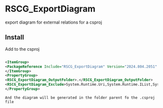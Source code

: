 # RSCG_ExportDiagram
export diagram for external relations for a csproj   

## Install

Add to the csproj
    
```xml

<ItemGroup>
<PackageReference Include="RSCG_ExportDiagram" Version="2024.804.2051" />
</ItemGroup>
<PropertyGroup>
<RSCG_ExportDiagram_OutputFolder>.</RSCG_ExportDiagram_OutputFolder>
<RSCG_ExportDiagram_Exclude>System.Runtime.Uri,System.Runtime.IList,System.Runtime.Object,System.Runtime.Exception,System.Runtime.Func,System.Runtime.String,System.Runtime.IDictionary,System.Collections,System.Console,System.Linq</RSCG_ExportDiagram_Exclude>
</PropertyGroup>

```


    And the diagram will be generated in the folder parent fo the .csproj file

    

